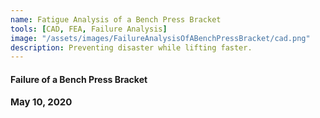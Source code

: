 ```yaml
---
name: Fatigue Analysis of a Bench Press Bracket 
tools: [CAD, FEA, Failure Analysis]
image: "/assets/images/FailureAnalysisOfABenchPressBracket/cad.png"
description: Preventing disaster while lifting faster.
---
```


#### <b>Failure of a Bench Press Bracket<b>
<p style="font-size:15px; padding: 0 0 1em 0;">May 10, 2020</p>

<!-- Google ModelViewer Script -->
<script type="module" src="https://unpkg.com/@google/model-viewer/dist/model-viewer.min.js"></script>
<script src=" https://unpkg.com/focus-visible@5.1.0/dist/focus-visible.js" defer></script>
<script nomodule src="https://unpkg.com/@google/model-viewer/dist/model-viewer-legacy.js"></script>

<model-viewer src="\assets\3d\elephant\elephant.glb" environment-image="../shared-assets/environments/aircraft_workshop_01_1k.hdr" exposure="0.78" auto-rotate camera-controls min-camera-orbit="auto auto auto" max-camera-orbit="auto auto auto">
</model-viewer>


<model-viewer src="\assets\3d\benchpress\squatrackassembly.glb" environment-image="../shared-assets/environments/aircraft_workshop_01_1k.hdr" exposure="0.78" auto-rotate camera-controls min-camera-orbit="auto auto auto" max-camera-orbit="auto auto auto">
</model-viewer>